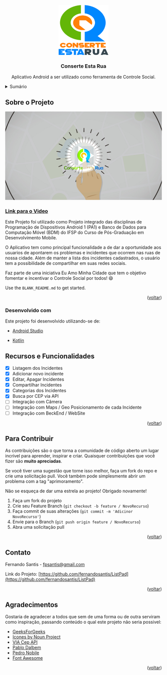<div id="top"></div>
<!-- PROJECT LOGO -->

<div align="center">
  <a href="https://github.com/othneildrew/Best-README-Template">
    <img src="images/logo_light.svg" alt="Logo" width="160" height="160">
  </a>


  <h3 align="center">Conserte Esta Rua</h3>

  <p align="center">
      Aplicativo Android a ser utilizado como ferramenta de Controle Social.
  </p>
</div>



<!-- TABLE OF CONTENTS -->

<details>
  <summary>Sumário</summary>
  <ol>
    <li>
      <a href="#sobre-o-projeto">Sobre o Projeto</a>
      <ul>
        <li><a href="#link-para-o-video">Link para o Video</a></li>
        <li><a href="#desenvolvido-com">Desenvolvido com</a></li>
      </ul>
    </li>
    <li><a href="#recursos-e-funcionalidades">Recursos e Funcionalidades</a></li>
    <li><a href="#para-contribuir">Para Contribuir</a></li>
    <li><a href="#contato">Contato</a></li>
    <li><a href="#agradecimentos">Agradecimentos</a></li>
      </ol>
</details>




<!-- SOBRE O PROJETO -->

## Sobre o Projeto

![](images/tela_video.jpg)

<!-- LINK PARA O VIDEO -->

### [Link para o Video](images/conserte_essa_rua.mp4)

Este Projeto foi utilizado como Projeto integrado das disciplinas de Programação de Dispositivos Android 1 (PA1) e Banco de Dados para Computação Móvel (BDM) do IFSP do Curso de Pós-Graduação em Desenvolvimento Mobile.

O Aplicativo tem como principal funcionalidade a de dar a oportunidade aos usuarios de apontarem os problemas e incidentes que ocorrem nas ruas de nossa cidade. Além de manter a lista dos incidentes cadastrados, o usuário tem a possibilidade de compartilhar em suas redes sociais. 

Faz parte de uma iniciativa Eu Amo Minha Cidade que tem o objetivo fomentar e incentivar o Controle Social por todos! :smile:

Use the `BLANK_README.md` to get started.

<p align="right">(<a href="#top">voltar</a>)</p>

<!-- DESENVOLVIDO-COM -->

### Desenvolvido com

Este projeto foi desenvolvido utilizando-se de:

* [Android Studio](https://developer.android.com/studio)

* [Kotlin](https://kotlinlang.org/)

  

  

<!-- RECURSOS E FUNCIONALIDADES -->

## Recursos e Funcionalidades

- [x] Listagem dos Incidentes
- [x] Adicionar novo incidente
- [x] Editar, Apagar Incidentes
- [x] Compartilhar Incidentes
- [x] Categorias dos Incidentes
- [x] Busca por CEP via API
- [ ] Integração com Câmera
- [ ] Integração com Maps / Geo Posicionamento de cada Incidente
- [ ] Integração com BeckEnd / WebSite

<p align="right">(<a href="#top">voltar</a>)</p>

<!-- CONTRIBUICAO -->

## Para Contribuir

As contribuições são o que torna a comunidade de código aberto um lugar incrível para aprender, inspirar e criar. Quaisquer contribuições que você fizer são **muito apreciadas**.

Se você tiver uma sugestão que torne isso melhor, faça um fork do repo e crie uma solicitação pull. Você também pode simplesmente abrir um problema com a tag "aprimoramento".

Não se esqueça de dar uma estrela ao projeto! Obrigado novamente!

1. Faça um fork do projeto
2. Crie seu Feature Branch (`git checkout -b feature / NovoRecurso`)
3. Faça commit de suas alterações (`git commit -m 'Adicinor NovoRecurso'`)
4. Envie para o Branch (`git push origin feature / NovoRecurso`)
5. Abra uma solicitação pull

<p align="right">(<a href="#top">voltar</a>)</p>



<!-- CONTATO -->

## Contato

Fernando Santis - fpsantis@gmail.com

Link do Projeto: [https://github.com/fernandosantis/ListPad](https://github.com/fernandosantis/ListPad)

<p align="right">(<a href="#top">voltar</a>)</p>



<!-- AGRADECIMENTOS -->

## Agradecimentos

Gostaria de agradecer a todos que sem de uma forma ou de outra serviram como inspiração, passando conteúdo o qual este projeto não seria possivel:

* [GeeksForGeeks](https://www.geeksforgeeks.org/how-to-capture-screenshot-of-a-view-and-save-it-to-gallery-in-android/)
* [Icones by Noun Project](https://thenounproject.com/)
* [VIA Cep API](https://github.com/jeancsanchez/Via-Cep-API)
* [Pablo Dalbem](https://github.com/pdalbem)
* [Pedro Nobile](https://github.com/northonh)
* [Font Awesome](https://fontawesome.com)

<p align="right">(<a href="#top">voltar</a>)</p>
